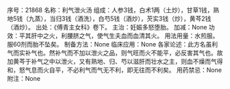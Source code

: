 序号：21868
名称：利气泄火汤
组成：人参3钱，白术1两（土炒），甘草1钱，熟地5钱（九蒸），当归3钱（酒洗），白芍5钱（酒炒），芡实3钱（炒），黄芩2钱（酒炒）。
出处：《傅青主女科》卷下。
主治：妊娠多怒堕胎。
加减：None
功效：平其肝中之火，利腰脐之气，使气生夫血而血清其火。
用法用量：水煎服。服60剂而胎不坠矣。
制备方法：None
临床应用：None
各家论述：此方名虽利气而实补气也。然补气而不加以泄火之品，则气旺而火不能平，必反害其气也。故加黄芩于补气之中以泄火，又有熟地、归、芍以滋肝而壮水之主，则血不燥而气得和，怒气息而火自平，不必利气而气无不利，即无往而不利矣。
用药禁忌：None
附注：None
